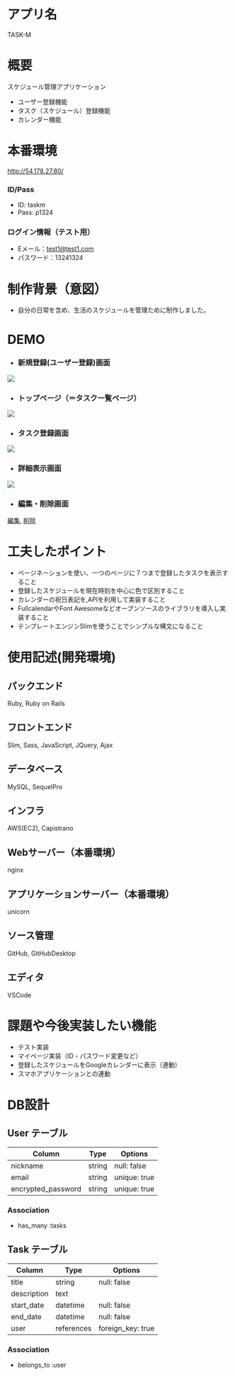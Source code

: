 # アプリ名
  TASK-M


# 概要
スケジュール管理アプリケーション
  - ユーザー登録機能
  - タスク（スケジュール）登録機能
  - カレンダー機能


# 本番環境
  http://54.178.27.80/
  
  ### ID/Pass
  - ID: taskm	
  - Pass: p1324
  
  ### ログイン情報（テスト用）
  - Eメール：test1@test1.com
  - パスワード：13241324


# 制作背景（意図）
  - 自分の日常を含め、生活のスケジュールを管理ために制作しました。


# DEMO
  - ### 新規登録(ユーザー登録)画面
  ![ ](https://gyazo.com/3fdd134415c61e997740bd98c75deb8c/raw)
  - ### トップページ（＝タスク一覧ページ）
  ![ ](https://gyazo.com/387014a3fa449223ced7fa7bcd8e7b33/raw)
  - ### タスク登録画面
  ![ ](https://gyazo.com/0dbb48a016ec6ed634b8a4ead4de4066/raw)
  - ### 詳細表示画面
  ![ ](https://gyazo.com/575c4f7483e6f76005c9d58a572d52e3/raw)
  - ### 編集・削除画面
   [編集](https://gyazo.com/09972ee4a1e688ff80c43743094afe85/raw), [削除](https://gyazo.com/3e2c1f0141a0f21d791453729ab050cd/raw)

# 工夫したポイント
  - ページネーションを使い、一つのページに７つまで登録したタスクを表示すること
  - 登録したスケジュールを現在時刻を中心に色で区別すること
  - カレンダーの祝日表記を,APIを利用して実装すること
  - FullcalendarやFont Awesomeなどオープンソースのライブラリを導入し実装すること
  - テンプレートエンジンSlimを使うことでシンプルな構文になること


# 使用記述(開発環境)
  ## パックエンド
  Ruby, Ruby on Rails
  ## フロントエンド
  Slim, Sass, JavaScript, JQuery, Ajax
  ## データベース
  MySQL, SequelPro
  ## インフラ
  AWS(EC2), Capistrano
  ## Webサーバー（本番環境）
  nginx
  ## アプリケーションサーバー（本番環境）
  unicorn
  ## ソース管理
  GitHub, GitHubDesktop
  ## エディタ
  VSCode


# 課題や今後実装したい機能
  - テスト実装
  - マイページ実装（ID・パスワード変更など）
  - 登録したスケジュールをGoogleカレンダーに表示（連動）
  - スマホアプリケーションとの連動


# DB設計

## User テーブル

| Column              | Type       | Options           |
| ------------------- | ---------- | ----------------- |
| nickname            | string     | null: false       |
| email               | string     | unique: true      |
| encrypted_password  | string     | unique: true      |

### Association

- has_many :tasks

## Task テーブル

| Column          | Type       | Options           |
| --------------  | ---------- | ----------------- |
| title           | string     | null: false       |
| description     | text       |                   |
| start_date      | datetime   | null: false       |
| end_date        | datetime   | null: false       |
| user            | references | foreign_key: true |

### Association

- belongs_to :user